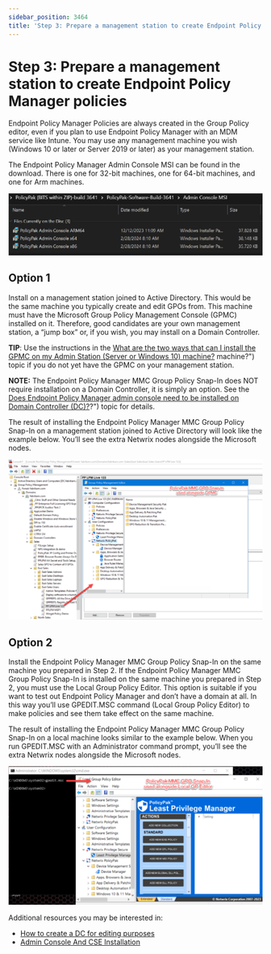 ```yaml
---
sidebar_position: 3464
title: 'Step 3: Prepare a management station to create Endpoint Policy Manager policies'
---
```


# Step 3: Prepare a management station to create Endpoint Policy Manager policies

Endpoint Policy Manager Policies are always created in the Group Policy editor, even if you plan to use Endpoint Policy Manager with an MDM service like Intune. You may use any management machine you wish (Windows 10 or later or Server 2019 or later) as your management station.

The Endpoint Policy Manager Admin Console MSI can be found in the download. There is one for 32-bit machines, one for 64-bit machines, and one for Arm machines.

![](../../../../../../static/images/PolicyPak/Content/Resources/Images/QuickStartInstall/PrepareManagementStation1.png)

## Option 1

Install on a management station joined to Active Directory. This would be the same machine you typically create and edit GPOs from. This machine must have the Microsoft Group Policy Management Console (GPMC) installed on it. Therefore, good candidates are your own management station, a “jump box” or, if you wish, you may install on a Domain Controller.

**TIP**: Use the instructions in the [What are the two ways that can I install the GPMC on my Admin Station (Server or Windows 10) machine?](../../Install/Methods) machine?") topic if you do not yet have the GPMC on your management station.

**NOTE:** The Endpoint Policy Manager MMC Group Policy Snap-In does NOT require installation on a Domain Controller, it is simply an option. See the [Does Endpoint Policy Manager admin console need to be installed on Domain Controller (DC)?](../../Install/AdminConsole)?") topic for details.

The result of installing the Endpoint Policy Manager MMC Group Policy Snap-In on a management station joined to Active Directory will look like the example below. You’ll see the extra Netwrix nodes alongside the Microsoft nodes.

![](../../../../../../static/images/PolicyPak/Content/Resources/Images/QuickStartInstall/PrepareManagementStation2.png)

## Option 2

Install the Endpoint Policy Manager MMC Group Policy Snap-In on the same machine you prepared in Step 2. If the Endpoint Policy Manager MMC Group Policy Snap-In is installed on the same machine you prepared in Step 2, you must use the Local Group Policy Editor. This option is suitable if you want to test out Endpoint Policy Manager and don’t have a domain at all. In this way you’ll use GPEDIT.MSC command (Local Group Policy Editor) to make policies and see them take effect on the same machine.

The result of installing the Endpoint Policy Manager MMC Group Policy Snap-In on a local machine looks similar to the example below. When you run GPEDIT.MSC with an Administrator command prompt, you’ll see the extra Netwrix nodes alongside the Microsoft nodes.

![](../../../../../../static/images/PolicyPak/Content/Resources/Images/QuickStartInstall/PrepareManagementStation3.png)

Additional resources you may be interested in:

* [How to create a DC for editing purposes](../../Video/Cloud/TestLab/CreateDC "How to create a DC for editing purposes")
* [Admin Console And CSE Installation](../../Video/GroupPolicy/Install "Admin Console And CSE Installation")